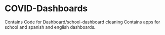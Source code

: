 # COVID-Dashboards
Contains Code for Dashboard/school-dashboard cleaning
Contains apps for school and spanish and english dashboards.
